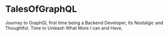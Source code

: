 # TalesOfGraphQL
Journey to GraphQl, first time being a Backend Developer, Its Nostalgic and Thoughtful. Time to Unleash What More I can and Have,
